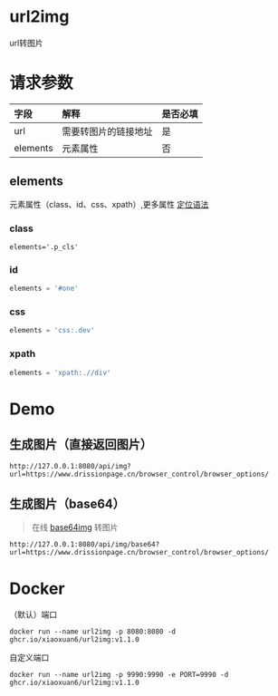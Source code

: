 # url2img

url转图片

# 请求参数

| 字段       | 解释         | 是否必填 |
|:---------|:-----------|:-----|
| url      | 需要转图片的链接地址 | 是    |
| elements | 元素属性       | 否    |

## elements

元素属性（class、id、css、xpath）,更多属性 [定位语法](https://www.drissionpage.cn/browser_control/get_elements/syntax)

### class

```
elements='.p_cls'
```

### id

```js
elements = '#one'
```

### css

```js
elements = 'css:.dev'
```

### xpath

```js
elements = 'xpath:.//div'
```

# Demo

## 生成图片（直接返回图片）

```curl
http://127.0.0.1:8080/api/img?url=https://www.drissionpage.cn/browser_control/browser_options/
```

## 生成图片（base64）

> 在线 [base64img](https://www.kgtools.cn/convert/base64img) 转图片

```curl
http://127.0.0.1:8080/api/img/base64?url=https://www.drissionpage.cn/browser_control/browser_options/
```

# Docker

（默认）端口

```docker
docker run --name url2img -p 8080:8080 -d ghcr.io/xiaoxuan6/url2img:v1.1.0
```

自定义端口

```docker
docker run --name url2img -p 9990:9990 -e PORT=9990 -d ghcr.io/xiaoxuan6/url2img:v1.1.0
```
